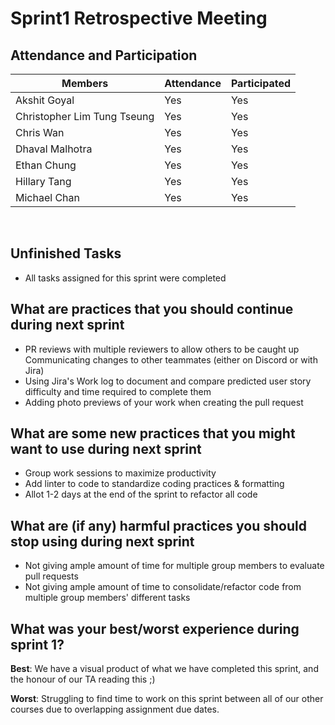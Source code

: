 # Sprint1 Retrospective Meeting

## Attendance and Participation

| Members                     | Attendance | Participated |
| --------------------------- | ---------- | ------------ |
| Akshit Goyal                | Yes        | Yes          |
| Christopher Lim Tung Tseung | Yes        | Yes          |
| Chris Wan                   | Yes        | Yes          |
| Dhaval Malhotra             | Yes        | Yes          |
| Ethan Chung                 | Yes        | Yes          |
| Hillary Tang                | Yes        | Yes          |
| Michael Chan                | Yes        | Yes          |

<br>

## Unfinished Tasks

- All tasks assigned for this sprint were completed

## What are practices that you should continue during next sprint

- PR reviews with multiple reviewers to allow others to be caught up
  Communicating changes to other teammates (either on Discord or with Jira)
- Using Jira's Work log to document and compare predicted user story difficulty and time required to complete them
- Adding photo previews of your work when creating the pull request

## What are some new practices that you might want to use during next sprint

- Group work sessions to maximize productivity
- Add linter to code to standardize coding practices & formatting
- Allot 1-2 days at the end of the sprint to refactor all code

## What are (if any) harmful practices you should stop using during next sprint

- Not giving ample amount of time for multiple group members to evaluate pull requests
- Not giving ample amount of time to consolidate/refactor code from multiple group members' different tasks

## What was your best/worst experience during sprint 1?

**Best**: We have a visual product of what we have completed this sprint, and the honour of our TA reading this ;)

**Worst**: Struggling to find time to work on this sprint between all of our other courses due to overlapping assignment due dates.

